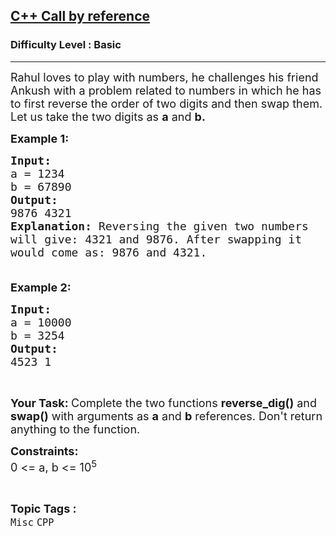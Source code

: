 <h2><a href="https://www.geeksforgeeks.org/problems/c-call-by-reference/1?page=7&difficulty=Basic&status=unsolved&sortBy=submissions">C++ Call by reference</a></h2><h3>Difficulty Level : Basic</h3><hr><div class="problems_problem_content__Xm_eO"><p><span style="font-size:18px">Rahul loves to play with numbers, he challenges his friend Ankush&nbsp;with a problem&nbsp;related to numbers in which he has to first reverse the order of two digits and then swap them. Let us take the two&nbsp;digits as <strong>a</strong> and <strong>b.</strong></span></p>

<p><span style="font-size:18px"><strong>Example 1:</strong> <strong> </strong></span></p>

<pre><span style="font-size:18px"><strong>Input:</strong>
a = 1234 
b = 67890
<strong>Output: 
</strong>9876 4321
<strong>Explanation: </strong>Reversing the given two numbers
will give: 4321 and 9876. After swapping it
would come as: 9876 and 4321.

</span></pre>

<p><span style="font-size:18px"><strong>Example 2: </strong></span></p>

<pre><span style="font-size:18px"><strong>Input:</strong>
a = 10000 
b = 3254
<strong>Output: </strong>
4523 1
</span></pre>

<p>&nbsp;</p>

<p><strong><span style="font-size:18px">Your Task: </span></strong><span style="font-size:18px">Complete the two functions <strong>reverse_dig()</strong> and <strong>swap()</strong> with arguments as <strong>a</strong> and <strong>b</strong> references. Don't return anything to the function.</span></p>

<p><strong><span style="font-size:18px">Constraints:</span></strong><br>
<span style="font-size:18px">0 &lt;= a, b &lt;= 10<sup>5</sup></span></p>
</div><br><p><span style=font-size:18px><strong>Topic Tags : </strong><br><code>Misc</code>&nbsp;<code>CPP</code>&nbsp;